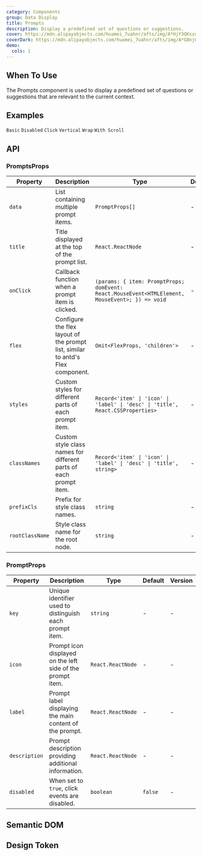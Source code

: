 ```yaml
---
category: Components
group: Data Display
title: Prompts
description: Display a predefined set of questions or suggestions.
cover: https://mdn.alipayobjects.com/huamei_7uahnr/afts/img/A*HjY3QKszqFEAAAAAAAAAAAAADrJ8AQ/original
coverDark: https://mdn.alipayobjects.com/huamei_7uahnr/afts/img/A*G8njQogkGwAAAAAAAAAAAAAADrJ8AQ/original
demo:
  cols: 1
---
```


## When To Use

The Prompts component is used to display a predefined set of questions or suggestions that are relevant to the current context.

## Examples

<!-- prettier-ignore -->
<code src="./demo/basic.tsx">Basic</code>
<code src="./demo/disabled.tsx">Disabled</code>
<code src="./demo/onclick.tsx">Click</code>
<code src="./demo/flex-vertical.tsx">Vertical</code>
<code src="./demo/flex-wrap.tsx">Wrap</code>
<code src="./demo/with-scroll.tsx">With Scroll</code>

## API

### PromptsProps
| Property        | Description                                              | Type                                                      | Default | Version |
|-----------------|----------------------------------------------------------|-----------------------------------------------------------|---------|---------|
| `data`          | List containing multiple prompt items.                   | `PromptProps[]`                                           | -       | -       |
| `title`         | Title displayed at the top of the prompt list.           | `React.ReactNode`                                         | -       | -       |
| `onClick`       | Callback function when a prompt item is clicked.         | `(params: { item: PromptProps; domEvent: React.MouseEvent<HTMLElement, MouseEvent>; }) => void` | -       | -       |
| `flex`          | Configure the flex layout of the prompt list, similar to antd's Flex component. | `Omit<FlexProps, 'children'>`                            | -       | -       |
| `styles`        | Custom styles for different parts of each prompt item.   | `Record<'item' \| 'icon' \| 'label' \| 'desc' \| 'title', React.CSSProperties>` | -       | -       |
| `classNames`    | Custom style class names for different parts of each prompt item. | `Record<'item' \| 'icon' \| 'label' \| 'desc' \| 'title', string>`            | -       | -       |
| `prefixCls`     | Prefix for style class names.                            | `string`                                                  | -       | -       |
| `rootClassName` | Style class name for the root node.                      | `string`                                                  | -       | -       |

### PromptProps
| Property        | Description                                              | Type                                                      | Default | Version |
|-----------------|----------------------------------------------------------|-----------------------------------------------------------|---------|---------|
| `key`           | Unique identifier used to distinguish each prompt item.  | `string`                                                  | -       | -       |
| `icon`          | Prompt icon displayed on the left side of the prompt item. | `React.ReactNode`                                        | -       | -       |
| `label`         | Prompt label displaying the main content of the prompt.  | `React.ReactNode`                                         | -       | -       |
| `description`   | Prompt description providing additional information.     | `React.ReactNode`                                         | -       | -       |
| `disabled`      | When set to `true`, click events are disabled.            | `boolean`                                                 | `false` | -       |

## Semantic DOM

## Design Token

<ComponentTokenTable component="Prompts"></ComponentTokenTable>
